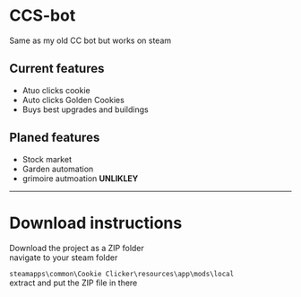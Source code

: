 # CCS-bot
Same as my old CC bot but works on steam
## Current features
* Atuo clicks cookie
* Auto clicks Golden Cookies
* Buys best upgrades and buildings

## Planed features
* Stock market
* Garden automation
* grimoire autmoation **UNLIKLEY**

___
  
# Download instructions
Download the project  as a ZIP folder  
navigate to your steam folder

`steamapps\common\Cookie Clicker\resources\app\mods\local`  
extract and put the ZIP file in there
